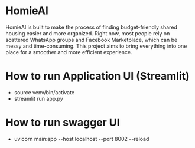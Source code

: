 # HomieAI
HomieAI is built to make the process of finding budget-friendly shared housing easier and more organized. Right now, most people rely on scattered WhatsApp groups and Facebook Marketplace, which can be messy and time-consuming. This project aims to bring everything into one place for a smoother and more efficient experience.

# How to run Application UI (Streamlit)
- source venv/bin/activate
- streamlit run app.py

# How to run swagger UI
- uvicorn main:app --host localhost --port 8002 --reload